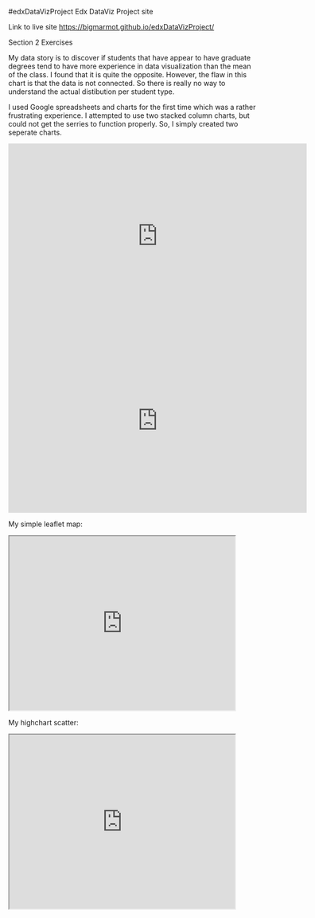 #edxDataVizProject
Edx DataViz Project site

Link to live site https://bigmarmot.github.io/edxDataVizProject/

Section 2 Exercises

My data story is to discover if students that have appear to have graduate degrees tend to have more experience in data visualization than the mean of the class. I found that it is quite the opposite. However, the flaw in this chart is that the data is not connected. So there is really no way to understand the actual distibution per student type.

I used Google spreadsheets and charts for the first time which was a rather frustrating experience. I attempted to use two stacked column charts, but could not get the serries to function properly. So, I simply created two seperate charts.

<iframe width="600" height="371" seamless frameborder="0" scrolling="no" src="https://docs.google.com/spreadsheets/d/1ny0qKLjb77FtLj1BJ0VPZ_kP__Ayx6EcIEiSXk7oD_M/pubchart?oid=1127255484&amp;format=interactive"></iframe>

<iframe width="600" height="371" seamless frameborder="0" scrolling="no" src="https://docs.google.com/spreadsheets/d/1ny0qKLjb77FtLj1BJ0VPZ_kP__Ayx6EcIEiSXk7oD_M/pubchart?oid=1761780767&amp;format=interactive"></iframe>

My simple leaflet map:
<iframe width="90%" height="350" src="https://bigmarmot.github.io/leaflet-map-simple"></iframe>

My highchart scatter:
<iframe width="90%" height="350" src="https://bigmarmot.github.io/highcharts-scatter-csv"></iframe>
